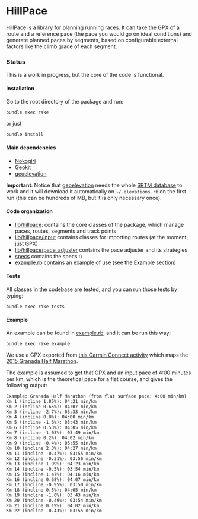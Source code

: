 # HillPace

HillPace is a library for planning running races. It can take the GPX of a route and a reference pace (the pace you would go on ideal conditions) and generate planned paces by segments, based on configurable external factors like the climb grade of each segment.

### Status

This is a work in progress, but the core of the code is functional.

#### Installation

Go to the root directory of the package and run:
```
bundle exec rake
```
or just
```
bundle install
```

#### Main dependencies

* [Nokogiri](http://www.nokogiri.org/)
* [Geokit](https://github.com/geokit/geokit)
* [geoelevation](https://github.com/tkrajina/geoelevations)

**Important**: Notice that [geoelevation](https://github.com/tkrajina/geoelevations) needs the whole [SRTM database](https://en.wikipedia.org/wiki/Shuttle_Radar_Topography_Mission) to work and it will download it automatically on `~/.elevations.rb` on the first run (this can be hundreds of MB, but it is only necessary once).

#### Code organization

* [lib/hillpace](lib/hillpace): contains the core classes of the package, which manage paces, routes, segments and track points
* [lib/hillpace/input](lib/hillpace/input) contains classes for importing routes (at the moment, just GPX)
* [lib/hillpace/pace_adjuster](lib/hillpace/pace_adjuster) contains the pace adjuster and its strategies
* [specs](specs) contains the specs :)
* [example.rb](example.rb) contains an example of use (see the [Example](README.md####example) section)

#### Tests

All classes in the codebase are tested, and you can run those tests by typing:
```
bundle exec rake tests
```

#### Example

An example can be found in [example.rb](example.rb), and it can be run this way:
```
bundle exec rake example
```

We use a GPX exported from [this Garmin Connect activity](https://connect.garmin.com/modern/activity/770166012) which maps the [2015 Granada Half Marathon](http://www.granada.es/inet/MediaMaraton.nsf/xnotweb/3F5884FDDFD1A9EDC1257E43004048B9?open).

The example is assumed to get that GPX and an input pace of 4:00 minutes per km, which is the theoretical pace for a flat course, and gives the following output:

```
Example: Granada Half Marathon (from flat surface pace: 4:00 min/km)
Km 1 (incline 1.85%): 04:21 min/km
Km 2 (incline 0.65%): 04:07 min/km
Km 3 (incline -2.7%): 03:33 min/km
Km 4 (incline 0.0%): 04:00 min/km
Km 5 (incline -1.6%): 03:43 min/km
Km 6 (incline 0.53%): 04:05 min/km
Km 7 (incline -1.03%): 03:49 min/km
Km 8 (incline 0.2%): 04:02 min/km
Km 9 (incline -0.4%): 03:55 min/km
Km 10 (incline 2.3%): 04:27 min/km
Km 11 (incline -0.47%): 03:55 min/km
Km 12 (incline -0.31%): 03:56 min/km
Km 13 (incline 1.99%): 04:23 min/km
Km 14 (incline -0.5%): 03:54 min/km
Km 15 (incline 1.47%): 04:16 min/km
Km 16 (incline 0.68%): 04:07 min/km
Km 17 (incline -0.95%): 03:50 min/km
Km 18 (incline 0.5%): 04:05 min/km
Km 19 (incline -1.6%): 03:43 min/km
Km 20 (incline -0.49%): 03:54 min/km
Km 21 (incline 0.19%): 04:02 min/km
Km 22 (incline -0.43%): 03:55 min/km
```
